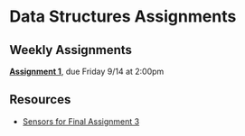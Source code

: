 # Data Structures Assignments

## Weekly Assignments

**[Assignment 1](https://github.com/visualizedata/data-structures/blob/master/assignments/weekly_assignment_01.md)**, due Friday 9/14 at 2:00pm

## Resources

* [Sensors for Final Assignment 3](https://github.com/visualizedata/data-structures/tree/master/assignments/final_assignment_03)  